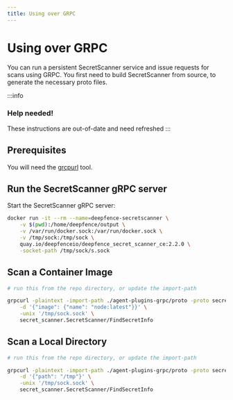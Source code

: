 ```yaml
---
title: Using over GRPC
---
```


# Using over GRPC

You can run a persistent SecretScanner service and issue requests for scans using GRPC.  You first need to build SecretScanner from source, to generate the necessary proto files.

:::info

### Help needed!

These instructions are out-of-date and need refreshed
:::

## Prerequisites

You will need the [grcpurl](https://github.com/fullstorydev/grpcurl) tool.


## Run the SecretScanner gRPC server

Start the SecretScanner gRPC server:

```bash
docker run -it --rm --name=deepfence-secretscanner \
	-v $(pwd):/home/deepfence/output \
	-v /var/run/docker.sock:/var/run/docker.sock \
	-v /tmp/sock:/tmp/sock \
	quay.io/deepfenceio/deepfence_secret_scanner_ce:2.2.0 \
	-socket-path /tmp/sock/s.sock
```


## Scan a Container Image

```bash
# run this from the repo directory, or update the import-path

grpcurl -plaintext -import-path ./agent-plugins-grpc/proto -proto secret_scanner.proto \
    -d '{"image": {"name": "node:latest"}}' \
    -unix '/tmp/sock.sock' \
    secret_scanner.SecretScanner/FindSecretInfo
```

## Scan a Local Directory

```bash
# run this from the repo directory, or update the import-path

grpcurl -plaintext -import-path ./agent-plugins-grpc/proto -proto secret_scanner.proto \
	-d '{"path": "/tmp"}' \
	-unix '/tmp/sock.sock' \
	secret_scanner.SecretScanner/FindSecretInfo
```

